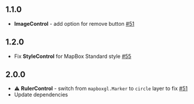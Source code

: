 ## 1.1.0

- **ImageControl** - add option for remove button [#51](../../issues/51)

## 1.2.0

- Fix **StyleControl** for MapBox Standard style [#55](../../pull/55)

## 2.0.0

- ⚠️ **RulerControl** - switch from `mapboxgl.Marker` to `circle` layer to fix [#51](../../issues/56)
- Update dependencies
